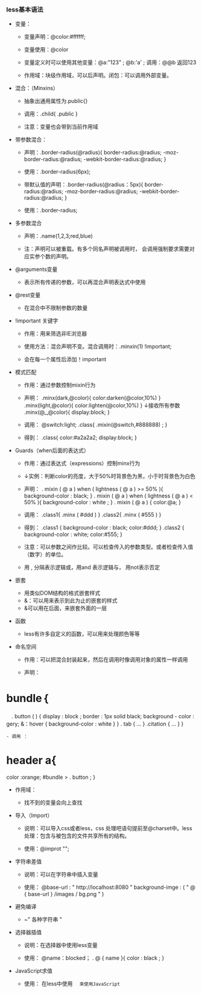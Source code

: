 ### less基本语法
- 变量：

    - 变量声明：@color:#ffffff;

    - 变量使用：@color

    - 变量定义时可以使用其他变量：@a:"123" ;  @b:'a' ;  调用：@@b 返回123

    - 作用域：块级作用域，可以后声明。闭包：可以调用外部变量。

- 混合：（Minxins）

    - 抽象出通用属性为.public{}

    - 调用：.child{    .public       }

    - 注意：变量也会带到当前作用域

- 带参数混合：

    - 声明：.border-radius(@radius){
                 border-radius:@radius;
                 -moz-border-radius:@radius;
                 -webkit-border-radius:@radius;
          }

    - 使用：.border-radius(6px);

    - 带默认值的声明：.border-radius(@radius：5px){
                                border-radius:@radius;
                                -moz-border-radius:@radius;
                                -webkit-border-radius:@radius;
                           }

    - 使用：.border-radius;

- 多参数混合

    - 声明：.name(1,2,3;red,blue)

    - 注：声明可以被重载。有多个同名声明被调用时， 会调用强制要求需要对应实参个数的声明。
- @arguments变量

    - 表示所有传递的参数，可以再混合声明表达式中使用
- @rest变量

    - 在混合中不限制参数的数量
- !important 关键字

    - 作用：用来筛选非IE浏览器

    - 使用方法：混合声明不变。混合调用时：.minxin(1) !important;

    - 会在每一个属性后添加！important

- 模式匹配

    - 作用：通过参数控制mixin行为

    - 声明：
.minx(dark,@color){
   color:darken(@color,10%)
}
.minx(light,@color){
   color:lighten(@color,10%)
}
↓接收所有参数
.minx(@_,@color){
     display:block;
}

    - 调用：
@switch:light;
.class{
    .mixin(@switch,#888888) ;
}

    - 得到：
.class{
    color:#a2a2a2;
    display:block;
}
- Guards（when后面的表达式）

    - 作用：通过表达式（expressions）控制minx行为
    - ↓实例：判断color的亮度，大于50%时背景色为黑，小于时背景色为白色

    - 声明：
. mixin ( @ a ) when ( lightness ( @ a ) >= 50% ){
    background-color : black;
}
. mixin ( @ a ) when ( lightness ( @ a ) < 50% ){
    background-color : white ;
}
. mixin ( @ a ) {
    color:@a;
}

    - 调用：
.class1{  .minx ( #ddd )  }
.class2{  .minx ( #555 )  }

    - 得到：
.class1 {
    background-color : black;
    color:#ddd;
 }
.class2 {
    background-color : white;
    color:#555;
 }

    - 注意：可以参数之间作比较。可以检查传入的参数类型。或者检查传入值（数字）的单位。

    - 用 , 分隔表示逻辑或，用and 表示逻辑与， 用not表示否定

- 嵌套

    - 用类似DOM结构的格式嵌套样式
    - &：可以用来表示到此为止的嵌套的样式
    - &可以用在后面，来嵌套外面的一层

- 函数
    - less有许多自定义的函数，可以用来处理颜色等等

- 命名空间

    - 作用：可以把混合封装起来，然后在调用时像调用对象的属性一样调用

    - 声明：
# bundle｛
　. button ( ) {
        display : block ;
        border : 1px solid black;
        background - color : gery;
        &：hover { background-color : white  }
    }
    . tab {  ... }
    .citation { ... }
}

    - 调用 ：
# header a{
   color :orange;
   #bundle > . button ;
}

- 作用域：

    - 找不到的变量会向上查找

- 导入（Import）

    - 说明：可以导入css或者less，css 处理吧语句提前至@charset中。less处理：包含与被包含的文件共享所有的结构。

    - 使用：@improt "";

- 字符串差值

    - 说明：可以在字符串中插入变量

    - 使用：
@base-url : " http://localhost:8080 "
background-imge : (  " @ { base-url }  /images / bg.png " )

- 避免编译
    - ~" 各种字符串 "

- 选择器插值

    - 说明：在选择器中使用less变量

    - 使用：
@name：blocked；
. @ { name }{
    color : black ;
}
- JavaScript求值

    - 使用：
在less中使用   `   来使用JavaScript  `